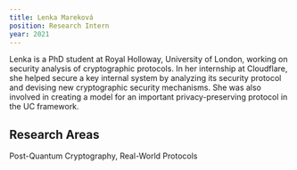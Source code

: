 ```yaml
---
title: Lenka Mareková
position: Research Intern
year: 2021
---
```

Lenka is a PhD student at Royal Holloway, University of London, working on security analysis of cryptographic protocols. In her internship at Cloudflare, she helped secure a key internal system by analyzing its security protocol and devising new cryptographic security mechanisms. She was also involved in creating a model for an important privacy-preserving protocol in the UC framework.

## Research Areas 
Post-Quantum Cryptography, Real-World Protocols

